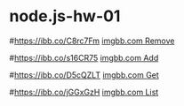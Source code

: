 # node.js-hw-01

#https://ibb.co/C8rc7Fm
[imgbb.com Remove](https://ibb.co/C8rc7Fm)

#https://ibb.co/s16CR75
[imgbb.com Add](https://ibb.co/s16CR75)

#https://ibb.co/D5cQZLT
[imgbb.com Get](https://ibb.co/D5cQZLT)

#https://ibb.co/jGGxGzH
[imgbb.com List](https://ibb.co/jGGxGzH)
